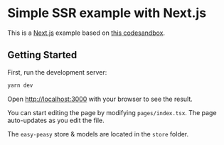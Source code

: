 # Simple SSR example with Next.js

This is a [Next.js](https://nextjs.org/) example based on
[this codesandbox](https://codesandbox.io/s/c24rg).

## Getting Started

First, run the development server:

```bash
yarn dev
```

Open [http://localhost:3000](http://localhost:3000) with your browser to see the
result.

You can start editing the page by modifying `pages/index.tsx`. The page
auto-updates as you edit the file.

The `easy-peasy` store & models are located in the `store` folder.
